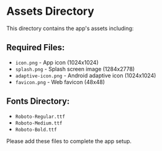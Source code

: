 # Assets Directory

This directory contains the app's assets including:

## Required Files:
- `icon.png` - App icon (1024x1024)
- `splash.png` - Splash screen image (1284x2778)
- `adaptive-icon.png` - Android adaptive icon (1024x1024)
- `favicon.png` - Web favicon (48x48)

## Fonts Directory:
- `Roboto-Regular.ttf`
- `Roboto-Medium.ttf`
- `Roboto-Bold.ttf`

Please add these files to complete the app setup.